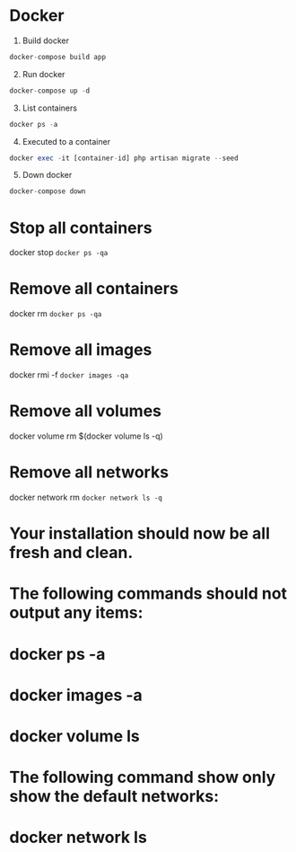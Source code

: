 # Docker

1. Build docker

```php
docker-compose build app
```

2. Run docker

```php
docker-compose up -d
```

3. List containers

```php
docker ps -a
```

4. Executed to a container

```php
docker exec -it [container-id] php artisan migrate --seed
```

5. Down docker

```php
docker-compose down
```

# Stop all containers

docker stop `docker ps -qa`

# Remove all containers

docker rm `docker ps -qa`

# Remove all images

docker rmi -f `docker images -qa `

# Remove all volumes

docker volume rm $(docker volume ls -q)

# Remove all networks

docker network rm `docker network ls -q`

# Your installation should now be all fresh and clean.

# The following commands should not output any items:

# docker ps -a

# docker images -a

# docker volume ls

# The following command show only show the default networks:

# docker network ls
